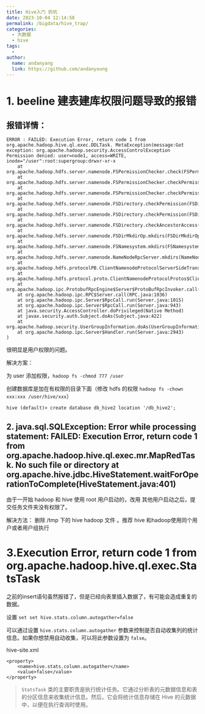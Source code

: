```yaml
---
title: Hive入门 的坑
date: 2023-10-04 12:14:58
permalink: /bigdata/hive_trap/
categories:
  - 大数据
  - hive
tags:
  -
author:
  name: andanyang
  link: https://github.com/andanyoung
---
```


# 1. beeline 建表建库权限问题导致的报错

## 报错详情：

```
ERROR : FAILED: Execution Error, return code 1 from org.apache.hadoop.hive.ql.exec.DDLTask. MetaException(message:Got exception: org.apache.hadoop.security.AccessControlException Permission denied: user=node1, access=WRITE, inode="/user":root:supergroup:drwxr-xr-x
	at org.apache.hadoop.hdfs.server.namenode.FSPermissionChecker.check(FSPermissionChecker.java:399)
	at org.apache.hadoop.hdfs.server.namenode.FSPermissionChecker.checkPermission(FSPermissionChecker.java:255)
	at org.apache.hadoop.hdfs.server.namenode.FSPermissionChecker.checkPermission(FSPermissionChecker.java:193)
	at org.apache.hadoop.hdfs.server.namenode.FSDirectory.checkPermission(FSDirectory.java:1852)
	at org.apache.hadoop.hdfs.server.namenode.FSDirectory.checkPermission(FSDirectory.java:1836)
	at org.apache.hadoop.hdfs.server.namenode.FSDirectory.checkAncestorAccess(FSDirectory.java:1795)
	at org.apache.hadoop.hdfs.server.namenode.FSDirMkdirOp.mkdirs(FSDirMkdirOp.java:59)
	at org.apache.hadoop.hdfs.server.namenode.FSNamesystem.mkdirs(FSNamesystem.java:3192)
	at org.apache.hadoop.hdfs.server.namenode.NameNodeRpcServer.mkdirs(NameNodeRpcServer.java:1157)
	at org.apache.hadoop.hdfs.protocolPB.ClientNamenodeProtocolServerSideTranslatorPB.mkdirs(ClientNamenodeProtocolServerSideTranslatorPB.java:714)
	at org.apache.hadoop.hdfs.protocol.proto.ClientNamenodeProtocolProtos$ClientNamenodeProtocol$2.callBlockingMethod(ClientNamenodeProtocolProtos.java)
	at org.apache.hadoop.ipc.ProtobufRpcEngine$Server$ProtoBufRpcInvoker.call(ProtobufRpcEngine.java:527)
	at org.apache.hadoop.ipc.RPC$Server.call(RPC.java:1036)
	at org.apache.hadoop.ipc.Server$RpcCall.run(Server.java:1015)
	at org.apache.hadoop.ipc.Server$RpcCall.run(Server.java:943)
	at java.security.AccessController.doPrivileged(Native Method)
	at javax.security.auth.Subject.doAs(Subject.java:422)
	at org.apache.hadoop.security.UserGroupInformation.doAs(UserGroupInformation.java:1729)
	at org.apache.hadoop.ipc.Server$Handler.run(Server.java:2943)
)
```

很明显是用户权限的问题。

解决方案：

为 user 添加权限，`hadoop fs -chmod 777 /user`

创建数据库是加在有权限的目录下面（修改 hdfs 的权限 `hadoop fs -chown xxx:xxx /user/hive/xxx`）

```
hive (default)> create database db_hive2 location '/db_hive2';
```

## 2. java.sql.SQLException: Error while processing statement: FAILED: Execution Error, return code 1 from org.apache.hadoop.hive.ql.exec.mr.MapRedTask. No such file or directory at org.apache.hive.jdbc.HiveStatement.waitForOperationToComplete(HiveStatement.java:401)

由于一开始 hadoop 和 hive 使用 root 用户启动的，改用 其他用户启动之后，提交任务文件夹没有权限了。

解决方法： 删除 /tmp 下的 hive hadoop 文件 。推荐 hive 和hadoop使用同个用户或者用户组执行



# 3.Execution Error, return code 1 from org.apache.hadoop.hive.ql.exec.StatsTask

之前的insert语句虽然报错了，但是已经向表里插入数据了，有可能会造成重复的数据。

设置 `set set hive.stats.column.autogather=false`

可以通过设置 `hive.stats.column.autogather` 参数来控制是否自动收集列的统计信息。如果你想禁用自动收集，可以将此参数设置为 `false`。

hive-site.xml

```
<property>  
    <name>hive.stats.column.autogather</name>  
    <value>false</value>  
</property>
```



>  `StatsTask` 类的主要职责是执行统计任务。它通过分析表的元数据信息和表的分区信息来收集统计信息。然后，它会将统计信息存储在 Hive 的元数据中，以便在执行查询时使用。

